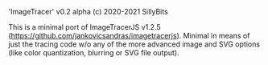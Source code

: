 'ImageTracer' v0.2 alpha
(c) 2020-2021 SillyBits


This is a minimal port of ImageTracerJS v1.2.5 (https://github.com/jankovicsandras/imagetracerjs).
Minimal in means of just the tracing code w/o any of the more advanced image and SVG options (like color quantization, blurring or SVG file output).